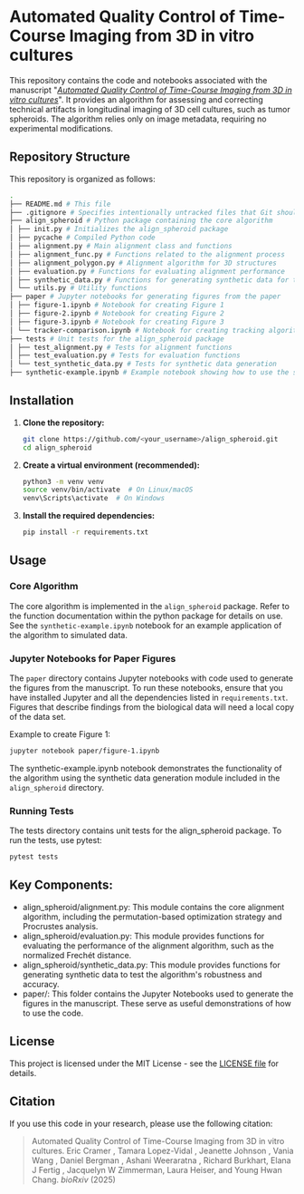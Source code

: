 # Automated Quality Control of Time-Course Imaging from 3D in vitro cultures

This repository contains the code and notebooks associated with the manuscript "[_Automated Quality Control of Time-Course Imaging from 3D in vitro cultures_]()". It provides an algorithm for assessing and correcting technical artifacts in longitudinal imaging of 3D cell cultures, such as tumor spheroids. The algorithm relies only on image metadata, requiring no experimental modifications.

## Repository Structure

This repository is organized as follows:
```bash
.
├── README.md # This file
├── .gitignore # Specifies intentionally untracked files that Git should ignore
├── align_spheroid # Python package containing the core algorithm
│ ├── init.py # Initializes the align_spheroid package
│ ├── pycache # Compiled Python code
│ ├── alignment.py # Main alignment class and functions
│ ├── alignment_func.py # Functions related to the alignment process
│ ├── alignment_polygon.py # Alignment algorithm for 3D structures
│ ├── evaluation.py # Functions for evaluating alignment performance
│ ├── synthetic_data.py # Functions for generating synthetic data for testing
│ └── utils.py # Utility functions
├── paper # Jupyter notebooks for generating figures from the paper
│ ├── figure-1.ipynb # Notebook for creating Figure 1
│ ├── figure-2.ipynb # Notebook for creating Figure 2
│ ├── figure-3.ipynb # Notebook for creating Figure 3
│ └── tracker-comparison.ipynb # Notebook for creating tracking algorithm benachmarking figures
├── tests # Unit tests for the align_spheroid package
│ ├── test_alignment.py # Tests for alignment functions
│ ├── test_evaluation.py # Tests for evaluation functions
│ └── test_synthetic_data.py # Tests for synthetic data generation
├── synthetic-example.ipynb # Example notebook showing how to use the synthetic data generator
```

## Installation

1.  **Clone the repository:**

    ```bash
    git clone https://github.com/<your_username>/align_spheroid.git
    cd align_spheroid
    ```

2.  **Create a virtual environment (recommended):**

    ```bash
    python3 -m venv venv
    source venv/bin/activate  # On Linux/macOS
    venv\Scripts\activate  # On Windows
    ```

3.  **Install the required dependencies:**

    ```bash
    pip install -r requirements.txt
    ```

## Usage

### Core Algorithm

The core algorithm is implemented in the `align_spheroid` package.  Refer to the function documentation within the python package for details on use. See the `synthetic-example.ipynb` notebook for an example application of the algorithm to simulated data.

### Jupyter Notebooks for Paper Figures

The `paper` directory contains Jupyter notebooks with code used to generate the figures from the manuscript. To run these notebooks, ensure that you have installed Jupyter and all the dependencies listed in `requirements.txt`. Figures that describe findings from the biological data will need a local copy of the data set.

Example to create Figure 1:

```bash
jupyter notebook paper/figure-1.ipynb
```

The synthetic-example.ipynb notebook demonstrates the functionality of the algorithm using the synthetic data generation module included in the `align_spheroid` directory.

### Running Tests

The tests directory contains unit tests for the align_spheroid package. To run the tests, use pytest:
```bash
pytest tests
```

## Key Components:  
- align_spheroid/alignment.py: This module contains the core alignment algorithm, including the permutation-based optimization strategy and Procrustes analysis.
- align_spheroid/evaluation.py: This module provides functions for evaluating the performance of the alignment algorithm, such as the normalized Frechét distance.
- align_spheroid/synthetic_data.py: This module provides functions for generating synthetic data to test the algorithm's robustness and accuracy.
- paper/: This folder contains the Jupyter Notebooks used to generate the figures in the manuscript. These serve as useful demonstrations of how to use the code.

## License
This project is licensed under the MIT License - see the [LICENSE file](https://github.com/emcramer/align_spheroid/blob/main/LICENSE) for details.

## Citation

If you use this code in your research, please use the following citation:
> Automated Quality Control of Time-Course Imaging from 3D in vitro cultures. Eric Cramer , Tamara Lopez-Vidal , Jeanette Johnson , Vania Wang , Daniel Bergman , Ashani Weeraratna , Richard Burkhart, Elana J Fertig , Jacquelyn W Zimmerman, Laura Heiser, and Young Hwan Chang. _bioRxiv_ (2025)
